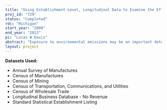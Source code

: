 ```yaml
---
title: "Using Establishment-Level, Longitudinal Data to Examine the Effect of Emissions on Health Outcomes"
proj_id: "729"
status: "Completed"
rdc: "Michigan"
start_year: "2009"
end_year: "2013"
pi: "Lucas W Davis"
abstract: "Exposure to environmental emissions may be an important determinant of health outcomes, but it is difficult to obtain scientific evidence on this point given the infeasibility of conducting randomized experiments. This research examines the relationship between emis­sions and health outcomes using establishment-level data in the Longitudinal Business Database (LBD) and linked establishment-level surveys (the Census of Manufactures, the Annual Survey of Manufactures, the Census of Mining, the Census of Transportation, Communications, and Utilities, and the Census of Wholesale Trade) merged with publicly-available information about emissions. The research design will exploit the precise record of establishment openings and closings in the LBD to identify effects on health outcomes. The first objective of this project is to evaluate the accuracy of establishment openings and closings in the LBD by merg­ing the LBD with establishments in the Environmental Protection Agency’s Toxic Release Inventory (TRI). The second objective of the project is to generate new estimates of the effect of indus­trial emissions on human mortality. The U.S. Census Bureau’s National Longitudinal Mortality Study (NLMS) is a database designed for studying the effects of demographic and socio-economic characteristics on mortality rates. The estimates will help realize the objective of the NLMS, helping the Census Bureau better understand the role of environmental factors as a determinant of human mortality, as well as to better understand the extent to which industrial emissions have been a confounding factor in existing studies of mortality using the NLMS."
layout: project
---
```


**Datasets Used:**

  - Annual Survey of Manufactures 
  - Census of Manufactures 
  - Census of Mining 
  - Census of Transportation, Communications, and Utilities 
  - Census of Wholesale Trade 
  - Longitudinal Business Database - No Revenue 
  - Standard Statistical Establishment Listing 

